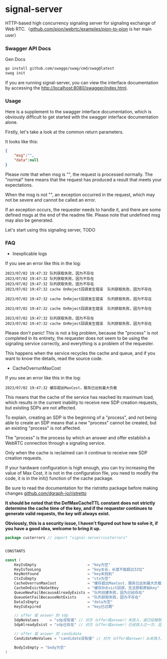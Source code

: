 [//]: # (自述文件生成命令)
[//]: # (p="README.md" && cat readme-source.md > ${p} && echo '\n\n```go' >> ${p} && go doc -all -src custerrors/custerrors.go >> ${p} && echo '```' >> ${p} -->)
# signal-server 

HTTP-based high concurrency signaling server for signaling exchange of Web RTC.（[github.com/pion/webrtc/examples/pion-to-pion](https://github.com/pion/webrtc/examples/pion-to-pion) is her main user）

### Swagger API Docs

Gen Docs

```bash
go install github.com/swaggo/swag/cmd/swag@latest
swag init
```

If you are running signal-server, you can view the interface documentation by accessing the [http://localhost:8080/swagger/index.html](http://localhost:8080/swagger/index.html).

### Usage

Here is a supplement to the swagger interface documentation, which is obviously difficult to get started with the swagger interface documentation alone.

Firstly, let's take a look at the common return parameters.

It looks like this:

```json
{
    "msg":"",
    "data":null
}
```

Please note that when msg is "", the request is processed normally.
The "normal" here means that the request has produced a result that meets your expectations.

When the msg is not "", an exception occurred in the request, which may not be severe and cannot be called an error.

If an exception occurs, the requester needs to handle it, and there are some defined msgs at the end of the readme file.
Please note that undefined msg may also be generated.

Let's start using this signaling server, TODO

### FAQ

- Inexplicable logs

If you see an error like this in the log:

```log
2023/07/02 19:47:32 队列获取失败，因为不存在
2023/07/02 19:47:32 队列获取失败，因为不存在
2023/07/02 19:47:32 队列获取失败，因为不存在
2023/07/02 19:47:32 cache OnReject回调发生错误  队列获取失败，因为不存在

2023/07/02 19:47:32 cache OnReject回调发生错误  队列获取失败，因为不存在

2023/07/02 19:47:32 cache OnReject回调发生错误  队列获取失败，因为不存在

2023/07/02 19:47:32 队列获取失败，因为不存在
2023/07/02 19:47:32 cache OnReject回调发生错误  队列获取失败，因为不存在
```

Please don't panic! This is not a big problem, because the "process" is not completed in its entirety, the requester does not seem to be using the signaling service correctly, and everything is a problem of the requester.

This happens when the service recycles the cache and queue, and if you want to know the details, read the source code.

- CacheOverrunMaxCost

If you see an error like this in the log:

```log
2023/07/02 19:47:32 缓存超出MaxCost，服务已达到最大负载
```

This means that the cache of the service has reached its maximum load, which results in the current inability to receive new SDP creation requests, but existing SDPs are not affected.

To explain, creating an SDP is the beginning of a "process", and not being able to create an SDP means that a new "process" cannot be created, but an existing "process" is not affected.

The "process" is the process by which an answer and offer establish a WebRTC connection through a signaling service.

Only when the cache is reclaimed can it continue to receive new SDP creation requests.

If your hardware configuration is high enough, you can try increasing the value of Max Cost, it is not in the configuration file, you need to modify the code, it is in the init() function of the cache package.

Be sure to read the documentation for the ristretto package before making changes [github.com/dgraph-io/ristretto](https://github.com/dgraph-io/ristretto)

**It should be noted that the DefMaxCacheTTL constant does not strictly determine the cache time of the key, and if the requester continues to generate valid requests, the key will always exist.**

**Obviously, this is a security issue, I haven't figured out how to solve it, if you have a good idea, welcome to bring it up.**

```go
package custerrors // import "signal-server/custerrors"


CONSTANTS

const (
	KeyIsEmpty                       = "key为空"
	KeyIsTooLong                     = "key太长，长度不能超过32位"
	KeyNotFound                      = "key未找到"
	CtxIsEmpty                       = "ctx为空"
	CacheOverrunMaxCost              = "缓存超出MaxCost，服务已达到最大负载"
	CacheOnEvictNoGetKey             = "缓存OnEvict回调，无法获取原始key"
	QueueNewFailBecauseAlreadyExists = "队列创建失败，因为已经存在"
	QueueGetFailBecauseNotExists     = "队列获取失败，因为不存在"
	DataIsEmpty                      = "data为空"
	KeyIsExpired                     = "key已过期"

	// offer 或 answer 的 sdp
	SdpNoValues     = "sdp没有值" // 对方（offer或answer）未放入，或已经被取出
	SdpAlreadyExist = "sdp已存在" // 对方（offer或answer）已经放入过一次，且只能放入一次

	// offer 或 answer 的 candidate
	CandidateNoValues = "candidate没有值" // 对方（offer或answer）从未放入，或已全部取出

	BodyIsEmpty = "body为空"
)
```
